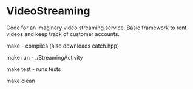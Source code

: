 # VideoStreaming
Code for an imaginary video streaming service.  Basic framework to rent videos and keep track of customer accounts.

make      - compiles (also downloads catch.hpp)

make run  - ./StreamingActivity

make test - runs tests

make clean




